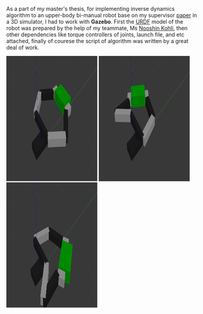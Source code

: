 As a part of my master's thesis, for implementing inverse dynamics algorithm to an upper-body bi-manual robot base on my supervisor [paper](https://www.researchgate.net/publication/320330613_Inverse_Dynamics_Control_of_Bimanual_Object_Manipulation_Using_Orthogonal_Decomposition_An_Analytic_Approach) in a 3D simulator, I had to work with __Gazebo__. First the [URDF](http://wiki.ros.org/urdf) model of the robot was prepared by the help of my teammate, Ms [Nooshin Kohli](https://github.com/nooshin-kohli), then other dependencies like torque controllers of joints, launch file, and etc attached, finally of courese the script of algorithm was written by a great deal of work.

<p>
  <img style="text-align:left;" width="240" height="330" src="/img/6dof_bimanual_manipulation/bimanual_1.png" alt="Logo">
  <img style="text-align:center;" width="240" height="330" src="/img/6dof_bimanual_manipulation/bimanual_2.png" alt="Logo">
  <img style="text-align:right;" width="240" height="330" src="/img/6dof_bimanual_manipulation/bimanual_3.png" alt="Logo">
</p>
